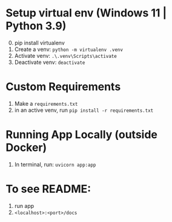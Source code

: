 # Setup virtual env (Windows 11 | Python 3.9)
0. pip install virtualenv
1. Create a venv: `python -m virtualenv .venv`
2. Activate venv: `.\.venv\Scripts\activate`
3. Deactivate venv: `deactivate`

# Custom Requirements
1. Make a `requirements.txt`
2. in an active venv, run `pip install -r requirements.txt`

# Running App Locally (outside Docker)
1. In terminal, run: `uvicorn app:app`

# To see README:
1. run app
2. `<localhost>:<port>/docs`